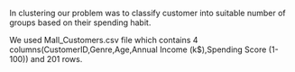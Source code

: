 <p>
In clustering our problem was to classify customer into suitable number of groups based on their spending habit.

We used Mall_Customers.csv file which contains 4 columns(CustomerID,Genre,Age,Annual Income (k$),Spending Score (1-100)) and 201 rows.
</p>
